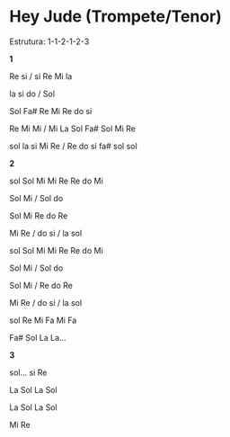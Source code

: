 # **Hey Jude (Trompete/Tenor)**

Estrutura: 1-1-2-1-2-3

**1**

Re si / si Re Mi la

la si do / Sol

Sol Fa# Re Mi Re do si

Re Mi Mi / Mi La Sol Fa# Sol Mi Re

sol la si Mi Re / Re do si fa# sol sol

**2**

sol Sol Mi Mi Re Re do Mi

Sol Mi / Sol do

Sol Mi Re do Re

Mi Re / do si / la sol

sol Sol Mi Mi Re Re do Mi

Sol Mi / Sol do

Sol Mi / Re do Re

Mi Re / do si / la sol

sol Re Mi Fa Mi Fa

Fa# Sol La La…

**3**

sol… si Re

La Sol La Sol

La Sol La Sol

Mi Re